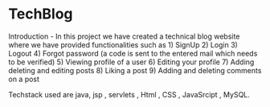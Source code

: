 # TechBlog
Introduction - In this project we have created a technical blog website where we have provided functionalities such as
	1) SignUp
	2) Login
	3) Logout
	4) Forgot password (a code is sent to the entered mail which needs to be verified)
	5) Viewing profile of a user
	6) Editing your profile
	7) Adding deleting and editing posts
	8) Liking a post
	9) Adding and deleting comments on a post

Techstack used are java, jsp , servlets , Html , CSS , JavaSrcipt , MySQL.

